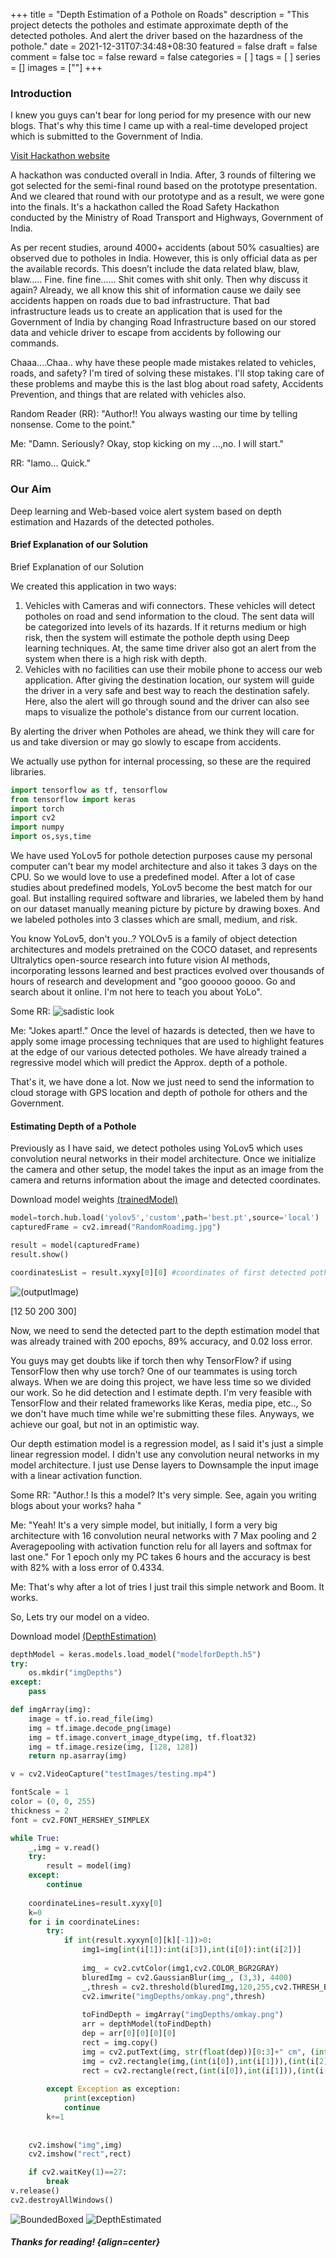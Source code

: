 +++
title = "Depth Estimation of a Pothole on Roads"
description = "This project detects the potholes and estimate approximate depth of the detected potholes. And alert the driver based on the hazardness of the pothole."
date = 2021-12-31T07:34:48+08:30
featured = false
draft = false
comment = false
toc = false
reward = false
categories = [
]
tags = [
]
series = []
images = [""]
+++


### Introduction 
I knew you guys can't bear for long period for my presence with our new blogs. That's why this time I came up with a real-time developed project which is submitted to the Government of India.

[Visit Hackathon website](https://innovateindia.mygov.in/roadsafety-hackathon-2021/)

A hackathon was conducted overall in India. After, 3 rounds of filtering we got selected for the semi-final round based on the prototype presentation. And we cleared that round with our prototype and as a result, we were gone into the finals. It's a hackathon called the Road Safety Hackathon conducted by the Ministry of Road Transport and Highways, Government of India.

As per recent studies, around 4000+ accidents (about 50% casualties) are observed due to potholes in India. However, this is only official data as per the available records. This doesn’t include the data related blaw, blaw, blaw.....  Fine. fine fine......  Shit comes with shit only. Then why discuss it again?
Already, we all know this shit of information cause we daily see accidents happen on roads due to bad infrastructure. That bad infrastructure leads us to create an application that is used for the Government of India by changing Road Infrastructure based on our stored data and vehicle driver to escape from accidents by following our commands. 

Chaaa....Chaa.. why have these people made mistakes related to vehicles, roads, and safety? I'm tired of solving these mistakes. I'll stop taking care of these problems and maybe this is the last blog about road safety, Accidents Prevention, and things that are related with vehicles also.

Random Reader (RR): "Author!! You always wasting our time by telling nonsense. Come to the point."


Me: "Damn. Seriously? Okay, stop kicking on my ...,no. I will start."


RR: "lamo... Quick."

### Our Aim

Deep learning and Web-based voice alert system based on depth estimation and Hazards of the detected potholes.

#### Brief Explanation of our Solution

Brief Explanation of our Solution

We created this application in two ways:

1. Vehicles with Cameras and wifi connectors. These vehicles will detect potholes on road and send information to the cloud. The sent data will be categorized into levels of its hazards. If it returns medium or high risk, then the system will estimate the pothole depth using Deep learning techniques. At, the same time driver also got an alert from the system when there is a high risk with depth.
2. Vehicles with no facilities can use their mobile phone to access our web application. After giving the destination location, our system will guide the driver in a very safe and best way to reach the destination safely. Here, also the alert will go through sound and the driver can also see maps to visualize the pothole's distance from our current location.


By alerting the driver when Potholes are ahead, we think they will care for us and take diversion or may go slowly to escape from accidents.

We actually use python for internal processing, so these are the required libraries.


```py
import tensorflow as tf, tensorflow
from tensorflow import keras
import torch
import cv2
import numpy
import os,sys,time
```


We have used YoLov5 for pothole detection purposes cause my personal computer can't bear my model architecture and also it takes 3 days on the CPU. So we would love to use a predefined model. After a lot of case studies about predefined models, YoLov5 become the best match for our goal. But installing required software and libraries, we labeled them by hand on our dataset manually meaning picture by picture by drawing boxes. And we labeled potholes into 3 classes which are small, medium, and risk. 

You know YoLov5, don't you..? YOLOv5 is a family of object detection architectures and models pretrained on the COCO dataset, and represents Ultralytics open-source research into future vision AI methods, incorporating lessons learned and best practices evolved over thousands of hours of research and development and "goo gooooo goooo. Go and search about it online. I'm not here to teach you about YoLo". 

Some RR: ![sadistic look](images/index.webp)

Me: "Jokes apart!." Once the level of hazards is detected, then we have to apply some image processing techniques that are used to highlight features at the edge of our various detected potholes. We have already trained a regressive model which will predict the Approx. depth of a pothole.

That's it, we have done a lot. Now we just need to send the information to cloud storage with GPS location and depth of pothole for others and the Government.

#### Estimating Depth of a Pothole

Previously as I have said, we detect potholes using YoLov5 which uses convolution neural networks in their model architecture. Once we initialize the camera and other setup, the model takes the input as an image from the camera and returns information about the image and detected coordinates. 

Download model weights [(trainedModel)](files/best.pt)

```py
model=torch.hub.load('yolov5','custom',path='best.pt',source='local')
capturedFrame = cv2.imread("RandomRoadimg.jpg")

result = model(capturedFrame)
result.show()

coordinatesList = result.xyxy[0][0] #coordinates of first detected pothole

```
![(outputImage)](images/image0.jpg) 

[12 50 200 300]

Now, we need to send the detected part to the depth estimation model that was already trained with 200 epochs, 89% accuracy, and 0.02 loss error.

You guys may get doubts like if torch then why TensorFlow? if using TensorFlow then why use torch? One of our teammates is using torch always. When we are doing this project, we have less time so we divided our work. So he did detection and I estimate depth. I'm very feasible with TensorFlow and their related frameworks like Keras, media pipe, etc.., So we don't have much time while we're submitting these files. Anyways, we achieve our goal, but not in an optimistic way. 

Our depth estimation model is a regression model, as I said it's just a simple linear regression model. I didn't use any convolution neural networks in my model architecture. I just use Dense layers to Downsample the input image with a linear activation function.

Some RR: "Author.! Is this a model? It's very simple. See, again you writing blogs about your works?  haha "

Me: "Yeah! It's a very simple model, but initially, I form a very big architecture with 16 convolution neural networks with 7 Max pooling and 2 Averagepooling with activation function relu for all layers and softmax for last one." For 1 epoch only my PC takes 6 hours and the accuracy is best with 82% with a loss error of 0.4334.

Me: That's why after a lot of tries I just trail this simple network and Boom. It works. 

So, Lets try our model on a video.

Download model [(DepthEstimation)](files/modelforDepth.h5)

```py
depthModel = keras.models.load_model("modelforDepth.h5")
try:
	os.mkdir("imgDepths")
except:
	pass

def imgArray(img):
	image = tf.io.read_file(img)
	img = tf.image.decode_png(image)
	img = tf.image.convert_image_dtype(img, tf.float32)
	img = tf.image.resize(img, [128, 128])
	return np.asarray(img)

v = cv2.VideoCapture("testImages/testing.mp4")

fontScale = 1
color = (0, 0, 255)
thickness = 2
font = cv2.FONT_HERSHEY_SIMPLEX

while True:
	_,img = v.read()
	try:
		result = model(img)
	except:
		continue
		
	coordinateLines=result.xyxy[0]
	k=0
	for i in coordinateLines:
		try:
			if int(result.xyxyn[0][k][-1])>0:
				img1=img[int(i[1]):int(i[3]),int(i[0]):int(i[2])]
				
				img_ = cv2.cvtColor(img1,cv2.COLOR_BGR2GRAY)
				bluredImg = cv2.GaussianBlur(img_, (3,3), 4400)
				_,thresh = cv2.threshold(bluredImg,120,255,cv2.THRESH_BINARY)	
				cv2.imwrite("imgDepths/omkay.png",thresh)		
				
				toFindDepth = imgArray("imgDepths/omkay.png")
				arr = depthModel(toFindDepth)
				dep = arr[0][0][0][0]
				rect = img.copy()
				img = cv2.putText(img, str(float(dep))[0:3]+" cm", (int(i[0]-5),int(i[1])-5), font, fontScale, color, thickness, cv2.LINE_AA)
				img = cv2.rectangle(img,(int(i[0]),int(i[1])),(int(i[2]),int(i[3])),(255,0,0),2)
				rect = cv2.rectangle(rect,(int(i[0]),int(i[1])),(int(i[2]),int(i[3])),(255,0,0),2)
				
		except Exception as exception:
			print(exception)
			continue
		k+=1
		
		
	cv2.imshow("img",img)
	cv2.imshow("rect",rect)

	if cv2.waitKey(1)==27:
		break
v.release()
cv2.destroyAllWindows()
```
![BoundedBoxed](images/rect.png)
![DepthEstimated](images/depth.png)

##### Thanks for reading! {align=center}
